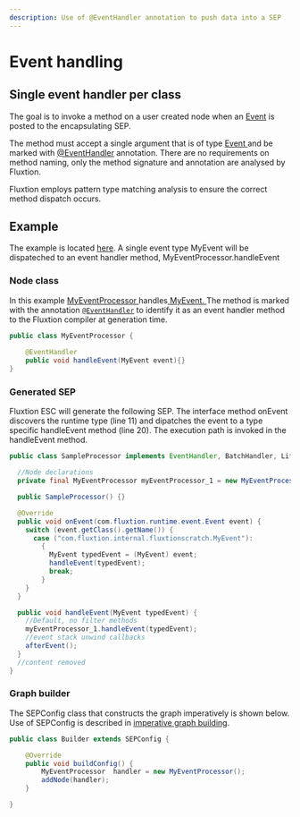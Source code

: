 ```yaml
---
description: Use of @EventHandler annotation to push data into a SEP
---
```


# Event handling

## Single event handler per class

The goal is to invoke a method on a user created node when an [Event](https://github.com/v12technology/fluxtion/blob/master/api/src/main/java/com/fluxtion/runtime/event/Event.java) is posted to the encapsulating SEP. 

The method must accept a single argument that is of type [Event ](https://github.com/v12technology/fluxtion/blob/develop/api/src/main/java/com/fluxtion/runtime/event/Event.java)and be marked with [@EventHandler](https://github.com/v12technology/fluxtion/blob/master/builder/src/main/java/com/fluxtion/api/annotations/EventHandler.java) annotation. There are no requirements on method naming, only the method signature and annotation are analysed by Fluxtion. 

Fluxtion employs pattern type matching analysis to ensure the correct method dispatch occurs.

## Example

The example is located [here](https://github.com/v12technology/fluxtion/tree/develop/examples/documentation-examples/src/main/java/com/fluxtion/example/core/events/singlehandler). A single event type MyEvent will be dispateched to an event handler method, MyEventProcessor.handleEvent

### Node class

In this example  [MyEventProcessor ](https://github.com/v12technology/fluxtion/blob/develop/examples/documentation-examples/src/main/java/com/fluxtion/example/core/events/singlehandler/MyEventProcessor.java)handles[ MyEvent.  ](https://github.com/v12technology/fluxtion/blob/develop/examples/documentation-examples/src/main/java/com/fluxtion/example/shared/MyEvent.java)The method is marked with the annotation [`@EventHandler`](https://github.com/v12technology/fluxtion/blob/master/builder/src/main/java/com/fluxtion/api/annotations/EventHandler.java) to identify it as an event handler method to the Fluxtion compiler at generation time.

```java
public class MyEventProcessor {
    
    @EventHandler
    public void handleEvent(MyEvent event){}
}
```

### Generated SEP

Fluxtion ESC will generate the following SEP. The interface method onEvent discovers the runtime type \(line 11\) and dipatches the event to a type specific handleEvent method \(line 20\). The execution path is invoked in the handleEvent method.

```java
public class SampleProcessor implements EventHandler, BatchHandler, Lifecycle {

  //Node declarations
  private final MyEventProcessor myEventProcessor_1 = new MyEventProcessor();

  public SampleProcessor() {}

  @Override
  public void onEvent(com.fluxtion.runtime.event.Event event) {
    switch (event.getClass().getName()) {
      case ("com.fluxtion.internal.fluxtionscratch.MyEvent"):
        {
          MyEvent typedEvent = (MyEvent) event;
          handleEvent(typedEvent);
          break;
        }
    }
  }

  public void handleEvent(MyEvent typedEvent) {
    //Default, no filter methods
    myEventProcessor_1.handleEvent(typedEvent);
    //event stack unwind callbacks
    afterEvent();
  }
  //content removed
}
```

### Graph builder

The SEPConfig class that constructs the graph imperatively is shown below. Use of SEPConfig is described in [imperative graph building](../../graph-building-primitives/imperative.md). 

```java
public class Builder extends SEPConfig {

    @Override
    public void buildConfig() {
        MyEventProcessor  handler = new MyEventProcessor();
        addNode(handler);
    }

}
```

